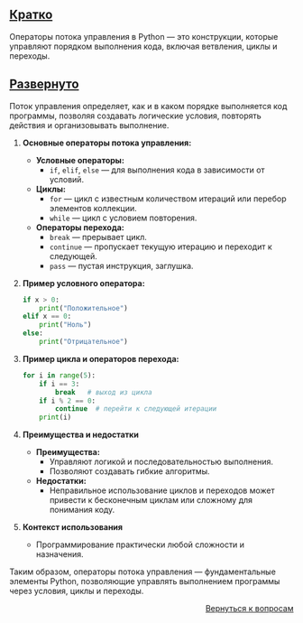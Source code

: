 ## <u>Кратко</u>

Операторы потока управления в Python — это конструкции, которые управляют порядком выполнения кода, включая ветвления,
циклы и переходы.

## <u>Развернуто</u>

Поток управления определяет, как и в каком порядке выполняется код программы, позволяя создавать логические условия,
повторять действия и организовывать выполнение.

1. **Основные операторы потока управления:**
    - **Условные операторы:**
        - `if`, `elif`, `else` — для выполнения кода в зависимости от условий.
    - **Циклы:**
        - `for` — цикл с известным количеством итераций или перебор элементов коллекции.
        - `while` — цикл с условием повторения.
    - **Операторы перехода:**
        - `break` — прерывает цикл.
        - `continue` — пропускает текущую итерацию и переходит к следующей.
        - `pass` — пустая инструкция, заглушка.

2. **Пример условного оператора:**
    ```python
    if x > 0:
        print("Положительное")
    elif x == 0:
        print("Ноль")
    else:
        print("Отрицательное")
    ```

3. **Пример цикла и операторов перехода:**
    ```python
    for i in range(5):
        if i == 3:
            break   # выход из цикла
        if i % 2 == 0:
            continue  # перейти к следующей итерации
        print(i)
    ```

4. **Преимущества и недостатки**
    - **Преимущества:**
        - Управляют логикой и последовательностью выполнения.
        - Позволяют создавать гибкие алгоритмы.
    - **Недостатки:**
        - Неправильное использование циклов и переходов может привести к бесконечным циклам или сложному для понимания
          коду.

5. **Контекст использования**
    - Программирование практически любой сложности и назначения.

Таким образом, операторы потока управления — фундаментальные элементы Python, позволяющие управлять выполнением
программы через условия, циклы и переходы.

<div align="right">

[Вернуться к вопросам](../Вопросы.md)

</div>
